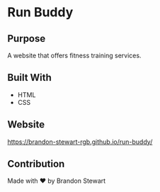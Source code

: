 # Run Buddy

## Purpose
A website that offers fitness training services.

## Built With

* HTML
* CSS

## Website 
https://brandon-stewart-rgb.github.io/run-buddy/

## Contribution
Made with ❤️ by Brandon Stewart


